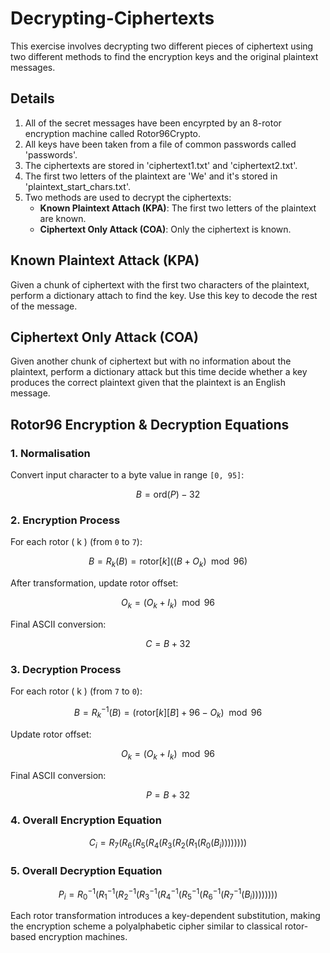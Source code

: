 # Decrypting-Ciphertexts

This exercise involves decrypting two different pieces of ciphertext using two different methods to find the encryption keys and the original plaintext messages.

## Details

1. All of the secret messages have been encyrpted by an 8-rotor encryption machine called Rotor96Crypto.
2. All keys have been taken from a file of common passwords called 'passwords'.
3. The ciphertexts are stored in 'ciphertext1.txt' and 'ciphertext2.txt'.
4. The first two letters of the plaintext are 'We' and it's stored in 'plaintext_start_chars.txt'.
5. Two methods are used to decrypt the ciphertexts:
    - **Known Plaintext Attach (KPA)**: The first two letters of the plaintext are known.
    - **Ciphertext Only Attack (COA)**: Only the ciphertext is known.

## Known Plaintext Attack (KPA)
Given a chunk of ciphertext with the first two characters of the plaintext, perform a dictionary attach to find the key. Use this key to decode the rest of the message.

## Ciphertext Only Attack (COA)
Given another chunk of ciphertext but with no information about the plaintext, perform a dictionary attack but this time decide whether a key produces the correct plaintext given that the plaintext is an English message.

## Rotor96 Encryption & Decryption Equations  

### 1. **Normalisation**  

Convert input character to a byte value in range `[0, 95]`:  

$$
B = \text{ord}(P) - 32
$$

### 2. **Encryption Process**  

For each rotor \( k \) (from `0` to `7`):  

$$
B = R_k(B) = \text{rotor}[k] \left( (B + O_k) \mod 96 \right)
$$

After transformation, update rotor offset:  

$$
O_k = (O_k + I_k) \mod 96
$$

Final ASCII conversion:  

$$
C = B + 32
$$

### 3. **Decryption Process**  

For each rotor \( k \) (from `7` to `0`):  

$$
B = R_k^{-1}(B) = (\text{rotor}[k][B] + 96 - O_k) \mod 96
$$

Update rotor offset:  

$$
O_k = (O_k + I_k) \mod 96
$$

Final ASCII conversion:  

$$
P = B + 32
$$

### 4. **Overall Encryption Equation**  

$$
C_i = R_7(R_6(R_5(R_4(R_3(R_2(R_1(R_0(B_i))))))))
$$

### 5. **Overall Decryption Equation**  

$$
P_i = R_0^{-1}(R_1^{-1}(R_2^{-1}(R_3^{-1}(R_4^{-1}(R_5^{-1}(R_6^{-1}(R_7^{-1}(B_i))))))))
$$

Each rotor transformation introduces a key-dependent substitution, making the encryption scheme a polyalphabetic cipher similar to classical rotor-based encryption machines.
